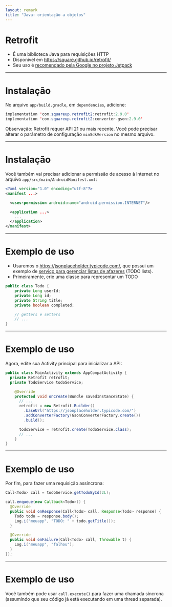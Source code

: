 ```yaml
---
layout: remark
title: "Java: orientação a objetos"
---
```


<div>

# Retrofit

- É uma biblioteca Java para requisições HTTP
- Disponível em <https://square.github.io/retrofit/>
- Seu uso é [recomendado pela Google no projeto Jetpack](https://developer.android.com/jetpack/androidx/explorer)

---

# Instalação

No arquivo `app/build.gradle`, em `dependencies`, adicione:

```java
implementation 'com.squareup.retrofit2:retrofit:2.9.0'
implementation 'com.squareup.retrofit2:converter-gson:2.9.0'
```

Observação: Retrofit requer API 21 ou mais recente. Você pode precisar alterar o parâmetro de configuração `minSdkVersion` no mesmo arquivo.

---

# Instalação

Você também vai precisar adicionar a permissão de acesso à Internet no arquivo `app/src/main/AndroidManifest.xml`:

```xml
<?xml version="1.0" encoding="utf-8"?>
<manifest ...>

  <uses-permission android:name="android.permission.INTERNET"/>

  <application ...>
    ...
  </application>
</manifest>
```

---

# Exemplo de uso

- Usaremos o <https://jsonplaceholder.typicode.com/>, que possui um exemplo de [serviço para gerenciar listas de afazeres](https://jsonplaceholder.typicode.com/todos/1) (TODO lists).
- Primeiramente, crie uma classe para representar um TODO

```java
public class Todo {
    private Long userId;
    private Long id;
    private String title;
    private boolean completed;

    // getters e setters
    // ...
}
```

---

# Exemplo de uso

Agora, edite sua Activity principal para inicializar a API:

```java
public class MainActivity extends AppCompatActivity {
  private Retrofit retrofit;
  private TodoService todoService;

    @Override
    protected void onCreate(Bundle savedInstanceState) {
      // ...
      retrofit = new Retrofit.Builder()
        .baseUrl("https://jsonplaceholder.typicode.com/")
        .addConverterFactory(GsonConverterFactory.create())
        .build();

      todoService = retrofit.create(TodoService.class);
      // ...
    }
}
```

---

# Exemplo de uso

Por fim, para fazer uma requisição assíncrona:

```java
Call<Todo> call = todoService.getTodoById(2L);

call.enqueue(new Callback<Todo>() {
  @Override
  public void onResponse(Call<Todo> call, Response<Todo> response) {
    Todo todo = response.body();
    Log.i("meuapp", "TODO: " + todo.getTitle());
  }

  @Override
  public void onFailure(Call<Todo> call, Throwable t) {
    Log.i("meuapp", "falhou");
  }
});
```

---

# Exemplo de uso

Você também pode usar `call.execute()` para fazer uma chamada síncrona (assumindo que seu código já está executando em uma thread separada).

</div>